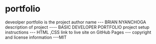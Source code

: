 # portfolio
deveolper portfolio is the project
author name --- BRIAN NYANCHOGA
description of project ---- BASIC DEVELOPER PORTFOLIO
project setup instructions --- HTML ,CSS
link to live site on GitHub Pages --- 
copyright and license information ---MIT
